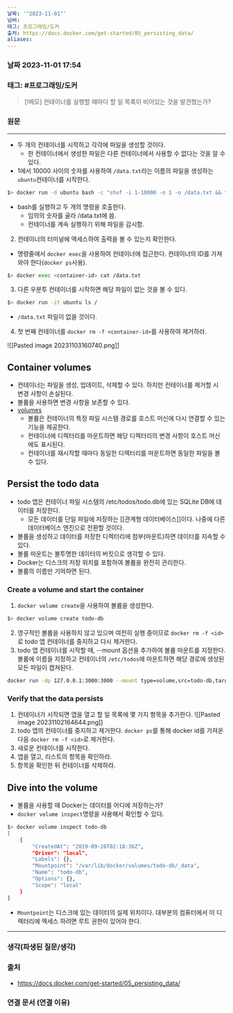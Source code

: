 ```yaml
---
날짜: '"2023-11-01"'
넘버: 
태그: 프로그래밍/도커
출처: https://docs.docker.com/get-started/05_persisting_data/
aliases:
---
```

### 날짜  2023-11-01 17:54

### 태그: #프로그래밍/도커 

>[!메모]
> 컨테이너를 실행할 때마다 할 일 목록이 비어있는 것을 발견했는가?

### 원문
---
- 두 개의 컨테이너를 시작하고 각각에 파일을 생성할 것이다. 
	- 한 컨테이너에서 생성한 파일은 다른 컨테이너에서 사용할 수 없다는 것을 알 수 있다.
- 1에서 10000 사이의 숫자를 사용하여 `/data.txt`라는 이름의 파일을 생성하는 `ubuntu`컨테이너를 시작한다.
```bash
$> docker run -d ubuntu bash -c "shuf -i 1-10000 -n 1 -o /data.txt && tail -f /dev/null"
```
- bash를 실행하고 두 개의 명령을 호출한다.
	- 임의의 숫자를 골라 /data.txt에 씀.
	- 컨테이너를 계속 실행하기 위해 파일을 감시함.
2. 컨테이너의 터미널에 액세스하여 출력을 볼 수 있는지 확인한다.
- 명령줄에서 `docker exec`을 사용하여 컨테이너에 접근한다. 컨테이너의 ID를 가져와야 한다(`docker ps`사용). 
```bash
$> docker exec <container-id> cat /data.txt
```
3. 다른 우분투 컨테이너를 시작하면 해당 파일이 없는 것을 볼 수 있다.
```bash
$> docker run -it ubuntu ls /
```
- `/data.txt` 파일이 없을 것이다.
4. 첫 번째 컨테이너를 `docker rm -f <container-id>`를 사용하여 제거하라.

![[Pasted image 20231103160740.png]]
## Container volumes
- 컨테이너는 파일을 생성, 업데이트, 삭제할 수 있다. 하지만 컨테이너를 제거할 시 변경 사항이 손실된다.
- 볼륨을 사용하면 변경 사항을 보존할 수 있다.
- [volumes](https://docs.docker.com/storage/volumes/)
	- 볼륨은 컨테이너의 특정 파일 시스템 경로를 호스트 머신에 다시 연결할 수 있는 기능을 제공한다.
	- 컨테이너에 디렉터리를 마운트하면 해당 디렉터리의 변경 사항이 호스트 머신에도 표시된다.
	- 컨테이너를 재시작할 때마다 동일한 디렉터리를 마운트하면 동일한 파일을 볼 수 있다.
## Persist the todo data
- todo 앱은 컨테이너 파일 시스템의 /etc/todos/todo.db에 있는 SQLite DB에 데이터를 저장한다. 
	- 모든 데이터를 단일 파일에 저장하는 [[관계형 데이터베이스]]이다. 나중에 다른 데이터베이스 엔진으로 전환할 것이다.
- 볼륨을 생성하고 데이터를 저장한 디렉터리에 첨부(마운트)하면 데이터를 지속할 수 있다. 
- 볼륨 마운트는 불투명한 데이터의 버킷으로 생각할 수 있다.
- Docker는 디스크의 저장 위치를 포함하여 볼륨을 완전히 관리한다.
- 볼륨의 이름만 기억하면 된다.
### Create a volume and start the container
1. `docker volume create`을 사용하여 볼륨을 생성한다.
```bash
$> docker volume create todo-db
```
2. 영구적인 볼륨을 사용하지 않고 있으며 여전히 실행 중이므로 `docker rm -f <id>`로 todo 앱 컨테이너를 중지하고 다시 제거한다.
3. todo 앱 컨테이너를 시작할 때, --mount 옵션을 추가하여 볼륨 마운트를 지정한다. 볼륨에 이름을 지정하고 컨테이너의 `/etc/todos`에 마운트하면 해당 경로에 생성된 모든 파일이 캡쳐된다. 
```bash
docker run -dp 127.0.0.1:3000:3000 --mount type=volume,src=todo-db,target=/etc/todos getting-started
```
### Verify that the data persists
1. 컨테이너가 시작되면 앱을 열고 할 일 목록에 몇 가지 항목을 추가한다.
![[Pasted image 20231102164644.png]]
2. todo 앱의 컨테이너를 중지하고 제거한다. `docker ps`를 통해 docker id를 가져온 다음 `docker rm -f <id>`로 제거한다.
3. 새로운 컨테이너를 시작한다.
4. 앱을 열고, 리스트의 항목을 확인하라.
5. 항목을 확인한 뒤 컨테이너를 삭제하라.

## Dive into the volume
- 볼륨을 사용할 때 Docker는 데이터를 어디에 저장하는가?
- `docker volume inspect`명령을 사용해서 확인할 수 있다.
```bash
$> docker volume inspect todo-db
[
	{
        "CreatedAt": "2019-09-26T02:18:36Z",
        "Driver": "local",
        "Labels": {},
        "Mountpoint": "/var/lib/docker/volumes/todo-db/_data",
        "Name": "todo-db",
        "Options": {},
        "Scope": "local"
	}
]
```
- `Mountpoint`는 디스크에 있는 데이터의 실제 위치이다. 대부분의 컴퓨터에서 이 디렉터리에 엑세스 하려면 루트 권한이 있어야 한다.

---
### 생각(파생된 질문/생각)

### 출처
- https://docs.docker.com/get-started/05_persisting_data/
### 연결 문서 (연결 이유)
